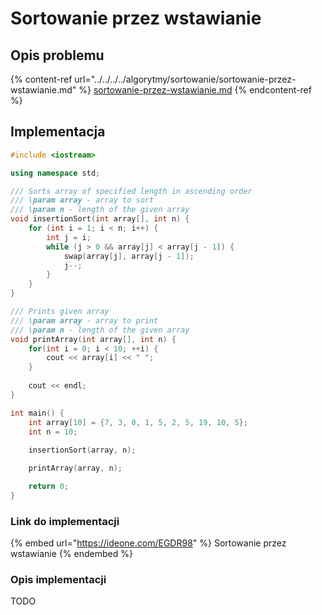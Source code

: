 # Sortowanie przez wstawianie

## Opis problemu

{% content-ref url="../../../../algorytmy/sortowanie/sortowanie-przez-wstawianie.md" %}
[sortowanie-przez-wstawianie.md](../../../../algorytmy/sortowanie/sortowanie-przez-wstawianie.md)
{% endcontent-ref %}

## Implementacja

```cpp
#include <iostream>

using namespace std;

/// Sorts array of specified length in ascending order
/// \param array - array to sort
/// \param n - length of the given array
void insertionSort(int array[], int n) {
    for (int i = 1; i < n; i++) {
        int j = i;
        while (j > 0 && array[j] < array[j - 1]) {
            swap(array[j], array[j - 1]);
            j--;
        }
    }
}

/// Prints given array
/// \param array - array to print
/// \param n - length of the given array
void printArray(int array[], int n) {
    for(int i = 0; i < 10; ++i) {
        cout << array[i] << " ";
    }
 
    cout << endl;
}

int main() {
    int array[10] = {7, 3, 0, 1, 5, 2, 5, 19, 10, 5};
    int n = 10;
    
    insertionSort(array, n);

    printArray(array, n);

    return 0;
}
```

### Link do implementacji

{% embed url="https://ideone.com/EGDR98" %}
Sortowanie przez wstawianie
{% endembed %}

### Opis implementacji

TODO
